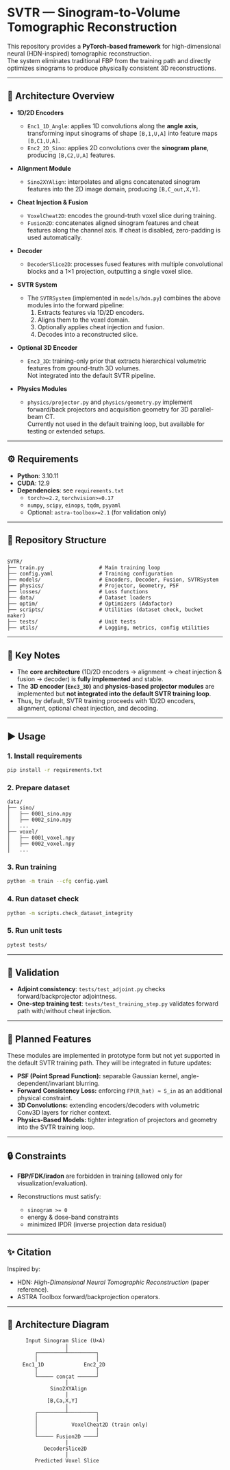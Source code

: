 # SVTR — Sinogram-to-Volume Tomographic Reconstruction

This repository provides a **PyTorch-based framework** for high-dimensional neural (HDN-inspired) tomographic reconstruction.  
The system eliminates traditional FBP from the training path and directly optimizes sinograms to produce physically consistent 3D reconstructions.

---

## 🚀 Architecture Overview

- **1D/2D Encoders**
  - `Enc1_1D_Angle`: applies 1D convolutions along the **angle axis**, transforming input sinograms of shape `[B,1,U,A]` into feature maps `[B,C1,U,A]`.
  - `Enc2_2D_Sino`: applies 2D convolutions over the **sinogram plane**, producing `[B,C2,U,A]` features.

- **Alignment Module**
  - `Sino2XYAlign`: interpolates and aligns concatenated sinogram features into the 2D image domain, producing `[B,C_out,X,Y]`.

- **Cheat Injection & Fusion**
  - `VoxelCheat2D`: encodes the ground-truth voxel slice during training.
  - `Fusion2D`: concatenates aligned sinogram features and cheat features along the channel axis. If cheat is disabled, zero-padding is used automatically.

- **Decoder**
  - `DecoderSlice2D`: processes fused features with multiple convolutional blocks and a 1×1 projection, outputting a single voxel slice.

- **SVTR System**
  - The `SVTRSystem` (implemented in `models/hdn.py`) combines the above modules into the forward pipeline:
    1. Extracts features via 1D/2D encoders.
    2. Aligns them to the voxel domain.
    3. Optionally applies cheat injection and fusion.
    4. Decodes into a reconstructed slice.

- **Optional 3D Encoder**
  - `Enc3_3D`: training-only prior that extracts hierarchical volumetric features from ground-truth 3D volumes.  
    Not integrated into the default SVTR pipeline.

- **Physics Modules**
  - `physics/projector.py` and `physics/geometry.py` implement forward/back projectors and acquisition geometry for 3D parallel-beam CT.  
    Currently not used in the default training loop, but available for testing or extended setups.

---

## ⚙️ Requirements

- **Python**: 3.10.11  
- **CUDA**: 12.9  
- **Dependencies**: see `requirements.txt`
  - `torch>=2.2`, `torchvision>=0.17`
  - `numpy`, `scipy`, `einops`, `tqdm`, `pyyaml`
  - Optional: `astra-toolbox>=2.1` (for validation only)

---

## 📂 Repository Structure

```

SVTR/
├── train.py                  # Main training loop
├── config.yaml               # Training configuration
├── models/                   # Encoders, Decoder, Fusion, SVTRSystem
├── physics/                  # Projector, Geometry, PSF
├── losses/                   # Loss functions
├── data/                     # Dataset loaders
├── optim/                    # Optimizers (Adafactor)
├── scripts/                  # Utilities (dataset check, bucket maker)
├── tests/                    # Unit tests
├── utils/                    # Logging, metrics, config utilities

````

---

## 📝 Key Notes

- The **core architecture** (1D/2D encoders → alignment → cheat injection & fusion → decoder) is **fully implemented** and stable.  
- The **3D encoder (`Enc3_3D`)** and **physics-based projector modules** are implemented but **not integrated into the default SVTR training loop**.  
- Thus, by default, SVTR training proceeds with 1D/2D encoders, alignment, optional cheat injection, and decoding.

---

## ▶️ Usage

### 1. Install requirements
```bash
pip install -r requirements.txt
````

### 2. Prepare dataset

```
data/
├── sino/
│   ├── 0001_sino.npy
│   ├── 0002_sino.npy
│   ...
├── voxel/
│   ├── 0001_voxel.npy
│   ├── 0002_voxel.npy
│   ...
```

### 3. Run training

```bash
python -m train --cfg config.yaml
```

### 4. Run dataset check

```bash
python -m scripts.check_dataset_integrity
```

### 5. Run unit tests

```bash
pytest tests/
```

---

## 🧪 Validation

* **Adjoint consistency**: `tests/test_adjoint.py` checks forward/backprojector adjointness.
* **One-step training test**: `tests/test_training_step.py` validates forward path with/without cheat injection.

---

## 🔮 Planned Features

These modules are implemented in prototype form but not yet supported in the default SVTR training path.
They will be integrated in future updates:

* **PSF (Point Spread Function):** separable Gaussian kernel, angle-dependent/invariant blurring.
* **Forward Consistency Loss:** enforcing `FP(R_hat) ≈ S_in` as an additional physical constraint.
* **3D Convolutions:** extending encoders/decoders with volumetric Conv3D layers for richer context.
* **Physics-Based Models:** tighter integration of projectors and geometry into the SVTR training loop.

---

## 🔒 Constraints

* **FBP/FDK/iradon** are forbidden in training (allowed only for visualization/evaluation).
* Reconstructions must satisfy:

  * `sinogram >= 0`
  * energy & dose-band constraints
  * minimized IPDR (inverse projection data residual)

---

## ✨ Citation

Inspired by:

* HDN: *High-Dimensional Neural Tomographic Reconstruction* (paper reference).
* ASTRA Toolbox forward/backprojection operators.
---
## 🧩 Architecture Diagram
```
      Input Sinogram Slice (U×A)
                   │
         ┌─────────┴─────────┐
         │                   │
     Enc1_1D             Enc2_2D
         │                   │
         └───── concat ──────┘
                   │
              Sino2XYAlign
                   │
             [B,Ca,X,Y]
                   │
         ┌─────────┴─────────┐
         │                   │
         │           VoxelCheat2D (train only)
         │                   │
         └───── Fusion2D ────┘
                   │
            DecoderSlice2D
                   │
         Predicted Voxel Slice
```